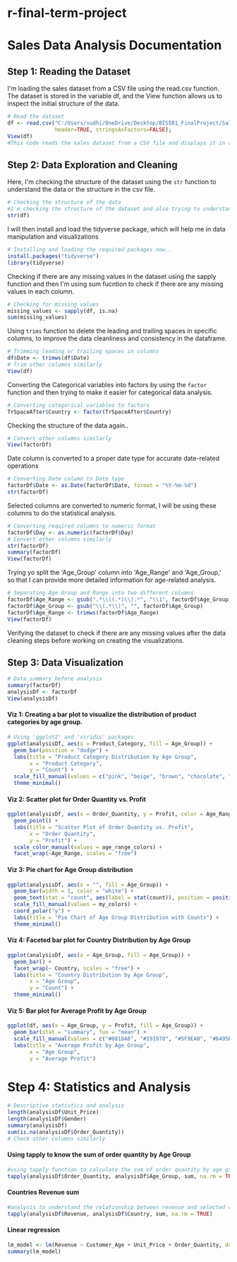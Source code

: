 # r-final-term-project

# Sales Data Analysis Documentation

## Step 1: Reading the Dataset
I'm loading the sales dataset from a CSV file using the read.csv function. The dataset is stored in the variable df, and the View function allows us to inspect the initial structure of the data.

```R
# Read the dataset
df <- read.csv("C:/Users/sudhi/OneDrive/Desktop/BIS581_FinalProject/Sales.csv", 
               header=TRUE, stringsAsFactors=FALSE);
View(df)
#This code reads the sales dataset from a CSV file and displays it in a tabular format.
```

## Step 2: Data Exploration and Cleaning
Here, I'm checking the structure of the dataset using the ```str``` function to understand the data or the structure in the csv file.

```R
# Checking the structure of the data
#I'm checking the structure of the dataset and also trying to understand its composition.
str(df)
```
I will then install and load the tidyverse package, which will help me in data manipulation and visualizations
```R
# Installing and loading the required packages now..
install.packages("tidyverse")
library(tidyverse)
```

Checking if there are any missing values in the dataset using the sapply function and then I'm using sum fucntion to check if there are any missing values in each column.
```R
# Checking for missing values
missing_values <- sapply(df, is.na)
sum(missing_values)
```

 Using ```trims``` function to delete the leading and trailing spaces in specific columns, to improve the data cleanliness and consistency in the dataframe.
```R
# Trimming leading or trailing spaces in columns
df$Date <- trimws(df$Date)
# Trim other columns similarly
View(df)
```

Converting the Categorical variables into factors by using the ```factor``` function and then trying to make it easier for categorical data analysis.
```R
# Converting categorical variables to factors
TrSpaceAfter$Country <- factor(TrSpaceAfter$Country)
```
Checking the structure of the data again..
```R
# Convert other columns similarly
View(factorDf)
```
Date column is converted to a proper date type for accurate date-related operations
```R
# Converting Date column to Date type
factorDf$Date <- as.Date(factorDf$Date, format = "%Y-%m-%d")
str(factorDf)
```
Selected columns are converted to numeric format, I will be using these columns to do the statistical analysis.
```R
# Converting required columns to numeric format
factorDf$Day <- as.numeric(factorDf$Day)
# Convert other columns similarly
str(factorDf)
summary(factorDf)
View(factorDf)
```
Trying yo split the 'Age_Group' column into 'Age_Range' and 'Age_Group,' so that I can provide more detailed information for age-related analysis.
```R
# Separating Age Group and Range into two different columns
factorDf$Age_Range <- gsub(".*\\((.*)\\).*", "\\1", factorDf$Age_Group)
factorDf$Age_Group <- gsub("\\(.*\\)", "", factorDf$Age_Group)
factorDf$Age_Range <- trimws(factorDf$Age_Range)
View(factorDf)
```

Verifying the dataset to check if there are any missing values after the data cleaning steps before working on creating the visualizations.
## Step 3: Data Visualization
```R
# Data summary before analysis
summary(factorDf)
analysisDf <- factorDf
View(analysisDf)
```

#### Viz 1: Creating a bar plot to visualize the distribution of product categories by age group.
```R
# Using 'ggplot2' and 'viridis' packages
ggplot(analysisDf, aes(x = Product_Category, fill = Age_Group)) +
  geom_bar(position = "dodge") +
  labs(title = "Product Category Distribution by Age Group",
       x = "Product Category",
       y = "Count") +
  scale_fill_manual(values = c("pink", "beige", "brown", "chocolate", "orange")) +
  theme_minimal()

```

#### Viz 2: Scatter plot for Order Quantity vs. Profit
```R
ggplot(analysisDf, aes(x = Order_Quantity, y = Profit, color = Age_Range)) +
  geom_point() +
  labs(title = "Scatter Plot of Order Quantity vs. Profit",
       x = "Order Quantity",
       y = "Profit") +
  scale_color_manual(values = age_range_colors) +
  facet_wrap(~Age_Range, scales = "free")
```

#### Viz 3: Pie chart for Age Group distribution
```R 
ggplot(analysisDf, aes(x = "", fill = Age_Group)) +
  geom_bar(width = 1, color = "white") +
  geom_text(stat = "count", aes(label = stat(count)), position = position_stack(vjust = 0.5), color = "black", size = 4) +
  scale_fill_manual(values = my_colors) +
  coord_polar("y") +
  labs(title = "Pie Chart of Age Group Distribution with Counts") +
  theme_minimal()
```
#### Viz 4: Faceted bar plot for Country Distribution by Age Group
```R
ggplot(analysisDf, aes(x = Age_Group, fill = Age_Group)) +
  geom_bar() +
  facet_wrap(~ Country, scales = "free") +
  labs(title = "Country Distribution by Age Group",
       x = "Age Group",
       y = "Count") +
  theme_minimal()
```
#### Viz 5: Bar plot for Average Profit by Age Group
```R
ggplot(df, aes(x = Age_Group, y = Profit, fill = Age_Group)) +
  geom_bar(stat = "summary", fun = "mean") +
  scale_fill_manual(values = c("#0818A8", "#191970", "#5F9EA0", "#6495ED")) +
  labs(title = "Average Profit by Age Group",
       x = "Age Group",
       y = "Average Profit")
```

# Step 4: Statistics and Analysis
```R
# Descriptive statistics and analysis
length(analysisDf$Unit_Price)
length(analysisDf$Gender)
summary(analysisDf)
sum(is.na(analysisDf$Order_Quantity))
# Check other columns similarly
```

#### Using tapply to know the sum of order quantity by Age Group
```R
#using tapply function to calculate the sum of order quantity by age group
tapply(analysisDf$Order_Quantity, analysisDf$Age_Group, sum, na.rm = TRUE)
```

#### Countries Revenue sum
```R
#analysis to understand the relationship between revenue and selected variables
tapply(analysisDf$Revenue, analysisDf$Country, sum, na.rm = TRUE)
```

#### Linear regression
```R
lm_model <- lm(Revenue ~ Customer_Age + Unit_Price + Order_Quantity, data = analysisDf)
summary(lm_model)
```
